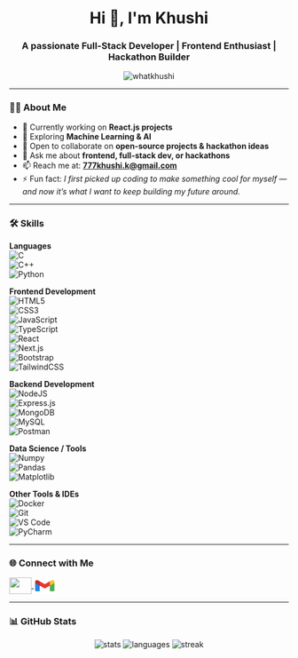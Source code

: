 <h1 align="center">Hi 👋, I'm Khushi</h1>
<h3 align="center">A passionate Full-Stack Developer | Frontend Enthusiast | Hackathon Builder</h3>

<p align="center">
  <img src="https://komarev.com/ghpvc/?username=whatkhushi&label=Profile%20views&color=0e75b6&style=flat" alt="whatkhushi" />
</p>

---

### 👩‍💻 About Me  
- 🔭 Currently working on **React.js projects**  
- 🌱 Exploring **Machine Learning & AI**  
- 👯 Open to collaborate on **open-source projects & hackathon ideas**  
- 💬 Ask me about **frontend, full-stack dev, or hackathons**  
- 📫 Reach me at: **777khushi.k@gmail.com**  
- ⚡ Fun fact: *I first picked up coding to make something cool for myself — and now it’s what I want to keep building my future around.*  

---

### 🛠️ Skills  

**Languages**  
![C](https://img.shields.io/badge/C-00599C?style=for-the-badge&logo=c&logoColor=white)  
![C++](https://img.shields.io/badge/C++-00599C?style=for-the-badge&logo=cplusplus&logoColor=white)  
![Python](https://img.shields.io/badge/Python-3776AB?style=for-the-badge&logo=python&logoColor=white)  

**Frontend Development**  
![HTML5](https://img.shields.io/badge/HTML5-E34F26?style=for-the-badge&logo=html5&logoColor=white)  
![CSS3](https://img.shields.io/badge/CSS3-1572B6?style=for-the-badge&logo=css3&logoColor=white)  
![JavaScript](https://img.shields.io/badge/JavaScript-F7DF1E?style=for-the-badge&logo=javascript&logoColor=black)  
![TypeScript](https://img.shields.io/badge/TypeScript-007ACC?style=for-the-badge&logo=typescript&logoColor=white)  
![React](https://img.shields.io/badge/React-61DAFB?style=for-the-badge&logo=react&logoColor=black)  
![Next.js](https://img.shields.io/badge/Next.js-000000?style=for-the-badge&logo=nextdotjs&logoColor=white)  
![Bootstrap](https://img.shields.io/badge/Bootstrap-7952B3?style=for-the-badge&logo=bootstrap&logoColor=white)  
![TailwindCSS](https://img.shields.io/badge/TailwindCSS-06B6D4?style=for-the-badge&logo=tailwindcss&logoColor=white)  

**Backend Development**  
![NodeJS](https://img.shields.io/badge/Node.js-339933?style=for-the-badge&logo=nodedotjs&logoColor=white)  
![Express.js](https://img.shields.io/badge/Express.js-000000?style=for-the-badge&logo=express&logoColor=white)  
![MongoDB](https://img.shields.io/badge/MongoDB-47A248?style=for-the-badge&logo=mongodb&logoColor=white)  
![MySQL](https://img.shields.io/badge/MySQL-4479A1?style=for-the-badge&logo=mysql&logoColor=white)  
![Postman](https://img.shields.io/badge/Postman-FF6C37?style=for-the-badge&logo=postman&logoColor=white)  

**Data Science / Tools**  
![Numpy](https://img.shields.io/badge/Numpy-013243?style=for-the-badge&logo=numpy&logoColor=white)  
![Pandas](https://img.shields.io/badge/Pandas-150458?style=for-the-badge&logo=pandas&logoColor=white)  
![Matplotlib](https://img.shields.io/badge/Matplotlib-ffffff?style=for-the-badge&logo=plotly&logoColor=blue)  

**Other Tools & IDEs**  
![Docker](https://img.shields.io/badge/Docker-2496ED?style=for-the-badge&logo=docker&logoColor=white)  
![Git](https://img.shields.io/badge/Git-F05032?style=for-the-badge&logo=git&logoColor=white)  
![VS Code](https://img.shields.io/badge/VS%20Code-0078d7?style=for-the-badge&logo=visual-studio-code&logoColor=white)  
![PyCharm](https://img.shields.io/badge/PyCharm-000000?style=for-the-badge&logo=pycharm&logoColor=white)  

---

### 🌐 Connect with Me  
<p align="left">
<a href="https://linkedin.com/in/khushi-sharma" target="blank">
  <img align="center" src="https://raw.githubusercontent.com/rahuldkjain/github-profile-readme-generator/master/src/images/icons/Social/linked-in-alt.svg" height="30" width="40" />
</a>
<a href="mailto:777khushi.k@gmail.com" target="blank">
  <img align="center" src="https://raw.githubusercontent.com/rahuldkjain/github-profile-readme-generator/master/src/images/icons/Social/gmail.svg" height="30" width="40" />
</a>
</p>

---

### 📊 GitHub Stats  
<p align="center">
  <img src="https://github-readme-stats.vercel.app/api?username=whatkhushi&show_icons=true&theme=radical" alt="stats" />
  <img src="https://github-readme-stats.vercel.app/api/top-langs/?username=whatkhushi&layout=compact&theme=radical" alt="languages" />
  <img src="https://github-readme-streak-stats.herokuapp.com/?user=whatkhushi&theme=radical" alt="streak" />
</p>
